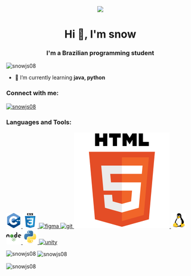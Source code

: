<div align="center">
  <img height="200" src="https://media.tenor.com/FNcKC9I9TbwAAAAM/giselle-gewelle.gif"  />
</div>
<h1 align="center">Hi 👋, I'm snow</h1>
<h3 align="center">I'm a Brazilian programming student</h3>

<p align="left"> <img src="https://komarev.com/ghpvc/?username=snowjs08&label=Profile%20views&color=0e75b6&style=flat" alt="snowjs08" /> </p>

- 🌱 I’m currently learning **java, python**

<h3 align="left">Connect with me:</h3>
<p align="left">
<a href="https://www.leetcode.com/snowjs08" target="blank"><img align="center" src="https://raw.githubusercontent.com/rahuldkjain/github-profile-readme-generator/master/src/images/icons/Social/leet-code.svg" alt="snowjs08" height="30" width="40" /></a>
</p>

<h3 align="left">Languages and Tools:</h3>
<p align="left"> <a href="https://www.w3schools.com/cpp/" target="_blank" rel="noreferrer"> <img src="https://raw.githubusercontent.com/devicons/devicon/master/icons/cplusplus/cplusplus-original.svg" alt="cplusplus" width="40" height="40"/> </a> <a href="https://www.w3schools.com/css/" target="_blank" rel="noreferrer"> <img src="https://raw.githubusercontent.com/devicons/devicon/master/icons/css3/css3-original-wordmark.svg" alt="css3" width="40" height="40"/> </a> <a href="https://www.figma.com/" target="_blank" rel="noreferrer"> <img src="https://www.vectorlogo.zone/logos/figma/figma-icon.svg" alt="figma" width="40" height="40"/> </a> <a href="https://git-scm.com/" target="_blank" rel="noreferrer"> <img src="https://www.vectorlogo.zone/logos/git-scm/git-scm-icon.svg" alt="git" width="40" height="40"/> </a> <a href="https://www.w3.org/html/" target="_blank" rel="noreferrer"> <img src="https://raw.githubusercontent.com/devicons/devicon/master/icons/html5/html5-original-wordmark.svg" alt="html5"  href="https://www.linux.org/" target="_blank" rel="noreferrer"> <img src="https://raw.githubusercontent.com/devicons/devicon/master/icons/linux/linux-original.svg" alt="linux" width="40" height="40"/> </a> <a href="https://nodejs.org" target="_blank" rel="noreferrer"> <img src="https://raw.githubusercontent.com/devicons/devicon/master/icons/nodejs/nodejs-original-wordmark.svg" alt="nodejs" width="40" height="40"/> <a href="https://www.python.org" target="_blank" rel="noreferrer"> <img src="https://raw.githubusercontent.com/devicons/devicon/master/icons/python/python-original.svg" alt="python" width="40" height="40"/> </a> <a href="https://unity.com/" target="_blank" rel="noreferrer"> <img src="https://www.vectorlogo.zone/logos/unity3d/unity3d-icon.svg" alt="unity" width="40" height="40"/> </a> </p>
 </a> </p>

<p><img align="left" src="https://github-readme-stats.vercel.app/api/top-langs?username=snowjs08&show_icons=true&locale=en&layout=compact" alt="snowjs08" /></p>

<p>&nbsp;<img align="center" src="https://github-readme-stats.vercel.app/api?username=snowjs08&show_icons=true&locale=en" alt="snowjs08" /></p>

<p><img align="center" src="https://github-readme-streak-stats.herokuapp.com/?user=snowjs08&" alt="snowjs08" /></p>
